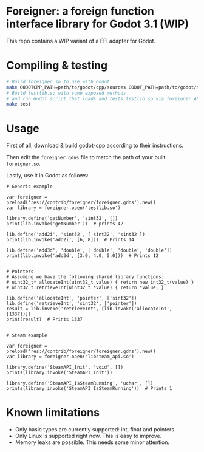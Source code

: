 # Foreigner: a foreign function interface library for Godot 3.1 (WIP)

This repo contains a WIP variant of a FFI adapter for Godot.

# Compiling & testing

```bash
# Build foreigner.so to use with Godot
make GODOTCPP_PATH=path/to/godot/cpp/sources GODOT_PATH=path/to/godot/sources
# Build testlib.so with some exposed methods
# and run Godot script that loads and tests testlib.so via foreigner API.
make test
```

# Usage

First of all, download & build godot-cpp according to their instructions.

Then edit the `foreigner.gdns` file to match the path of your built `foreigner.so`.

Lastly, use it in Godot as follows:

```gdscript
# Generic example

var foreigner = preload('res://contrib/foreigner/foreigner.gdns').new()
var library = foreigner.open('testlib.so')

library.define('getNumber', 'sint32', [])
print(lib.invoke('getNumber'))  # prints 42

lib.define('add2i', 'sint32', ['sint32', 'sint32'])
print(lib.invoke('add2i', [6, 8]))  # Prints 14

lib.define('add3d', 'double', ['double', 'double', 'double'])
print(lib.invoke('add3d', [3.0, 4.0, 5.0]))  # Prints 12


# Pointers
# Assuming we have the following shared library functions:
# uint32_t* allocateInt(uint32_t value) { return new int32_t(value) }
# uint32_t retrieveInt(uint32_t *value) { return *value; }

lib.define('allocateInt', 'pointer', ['sint32'])
lib.define('retrieveInt', 'sint32', ['pointer'])
result = lib.invoke('retrieveInt', [lib.invoke('allocateInt', [1337])])
print(result)  # Prints 1337


# Steam example

var foreigner = preload('res://contrib/foreigner/foreigner.gdns').new()
var library = foreigner.open('libsteam_api.so')

library.define('SteamAPI_Init', 'void', [])
prints(library.invoke('SteamAPI_Init'))

library.define('SteamAPI_IsSteamRunning', 'uchar', [])
prints(library.invoke('SteamAPI_IsSteamRunning'))  # Prints 1

```

# Known limitations

- Only basic types are currently supported: int, float and pointers.
- Only Linux is supported right now. This is easy to improve.
- Memory leaks are possible. This needs some minor attention.
